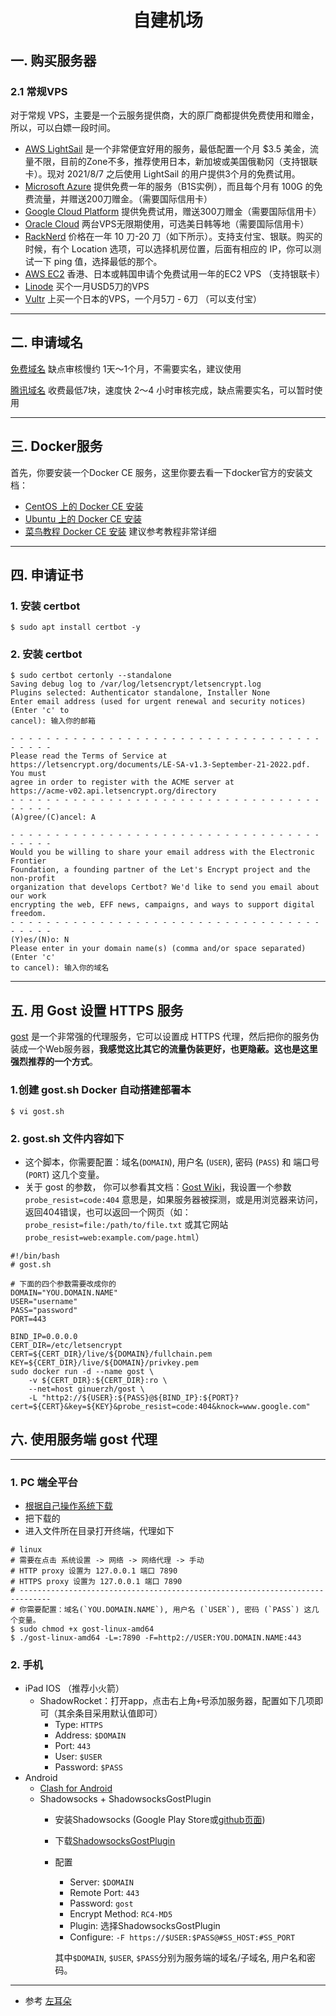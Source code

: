 <div align="center"><h1>自建机场</h1></div>

## 一. 购买服务器

### 2.1 常规VPS

对于常规 VPS，主要是一个云服务提供商，大的原厂商都提供免费使用和赠金，所以，可以白嫖一段时间。

- [AWS LightSail](https://lightsail.aws.amazon.com/) 是一个非常便宜好用的服务，最低配置一个月 $3.5 美金，流量不限，目前的Zone不多，推荐使用日本，新加坡或美国俄勒冈（支持银联卡）。现对 2021/8/7 之后使用 LightSail 的用户提供3个月的免费试用。
- [Microsoft Azure](https://azure.microsoft.com/zh-cn/) 提供免费一年的服务（B1S实例），而且每个月有 100G 的免费流量，并赠送200刀赠金。（需要国际信用卡）
- [Google Cloud Platform](https://cloud.google.com/) 提供免费试用，赠送300刀赠金（需要国际信用卡）
- [Oracle Cloud](https://www.oracle.com/cloud/free/) 两台VPS无限期使用，可选美日韩等地（需要国际信用卡）
- [RackNerd](https://my.racknerd.com/aff.php?aff=1134) 价格在一年 10 刀-20 刀（如下所示）。支持支付宝、银联。购买的时候，有个 Location 选项，可以选择机房位置，后面有相应的 IP，你可以测试一下 ping 值，选择最低的那个。
- [AWS EC2](https://aws.amazon.com/cn/) 香港、日本或韩国申请个免费试用一年的EC2 VPS （支持银联卡）
- [Linode](https://www.linode.com) 买个一月USD5刀的VPS
- [Vultr](https://www.vultr.com?ref=7609494) 上买一个日本的VPS，一个月5刀 - 6刀 （可以支付宝）
---
## 二. 申请域名

[免费域名](https://blog.csdn.net/weixin_46378344/article/details/129825320) 缺点审核慢约 1天～1个月，不需要实名，建议使用

[腾讯域名](https://console.dnspod.cn/dns/list) 收费最低7块，速度快 2～4 小时审核完成，缺点需要实名，可以暂时使用

---
## 三. Docker服务

首先，你要安装一个Docker CE 服务，这里你要去看一下docker官方的安装文档：

- [CentOS 上的 Docker CE 安装](https://docs.docker.com/install/linux/docker-ce/centos/)
- [Ubuntu 上的 Docker CE 安装](https://docs.docker.com/install/linux/docker-ce/ubuntu/)
- [菜鸟教程 Docker CE 安装](https://www.runoob.com/docker/ubuntu-docker-install.html) 建议参考教程非常详细

---
## 四. 申请证书

### 1. 安装 certbot
```shell
$ sudo apt install certbot -y
```
### 2. 安装 certbot
```shell
$ sudo certbot certonly --standalone
Saving debug log to /var/log/letsencrypt/letsencrypt.log
Plugins selected: Authenticator standalone, Installer None
Enter email address (used for urgent renewal and security notices) (Enter 'c' to
cancel): 输入你的邮箱

- - - - - - - - - - - - - - - - - - - - - - - - - - - - - - - - - - - - - - - -
Please read the Terms of Service at
https://letsencrypt.org/documents/LE-SA-v1.3-September-21-2022.pdf. You must
agree in order to register with the ACME server at
https://acme-v02.api.letsencrypt.org/directory
- - - - - - - - - - - - - - - - - - - - - - - - - - - - - - - - - - - - - - - -
(A)gree/(C)ancel: A

- - - - - - - - - - - - - - - - - - - - - - - - - - - - - - - - - - - - - - - -
Would you be willing to share your email address with the Electronic Frontier
Foundation, a founding partner of the Let's Encrypt project and the non-profit
organization that develops Certbot? We'd like to send you email about our work
encrypting the web, EFF news, campaigns, and ways to support digital freedom.
- - - - - - - - - - - - - - - - - - - - - - - - - - - - - - - - - - - - - - - -
(Y)es/(N)o: N
Please enter in your domain name(s) (comma and/or space separated)  (Enter 'c'
to cancel): 输入你的域名
```
---
## 五. 用 Gost 设置 HTTPS 服务

[gost](https://github.com/ginuerzh/gost) 是一个非常强的代理服务，它可以设置成 HTTPS 代理，然后把你的服务伪装成一个Web服务器，**我感觉这比其它的流量伪装更好，也更隐蔽。这也是这里强烈推荐的一个方式**。

### 1.创建 gost.sh Docker 自动搭建部署本
```shell
$ vi gost.sh
```
### 2. gost.sh 文件内容如下
- 这个脚本，你需要配置：域名(`DOMAIN`), 用户名 (`USER`), 密码 (`PASS`) 和 端口号(`PORT`) 这几个变量。
- 关于 gost 的参数， 你可以参看其文档：[Gost Wiki](https://docs.ginuerzh.xyz/gost/)，我设置一个参数 `probe_resist=code:404` 意思是，如果服务器被探测，或是用浏览器来访问，返回404错误，也可以返回一个网页（如：`probe_resist=file:/path/to/file.txt` 或其它网站 `probe_resist=web:example.com/page.html`）
```shell
#!/bin/bash
# gost.sh

# 下面的四个参数需要改成你的
DOMAIN="YOU.DOMAIN.NAME"
USER="username"
PASS="password"
PORT=443

BIND_IP=0.0.0.0
CERT_DIR=/etc/letsencrypt
CERT=${CERT_DIR}/live/${DOMAIN}/fullchain.pem
KEY=${CERT_DIR}/live/${DOMAIN}/privkey.pem
sudo docker run -d --name gost \
    -v ${CERT_DIR}:${CERT_DIR}:ro \
    --net=host ginuerzh/gost \
    -L "http2://${USER}:${PASS}@${BIND_IP}:${PORT}?cert=${CERT}&key=${KEY}&probe_resist=code:404&knock=www.google.com"
```
## 六. 使用服务端 gost 代理

---
### 1. PC 端全平台
- [根据自己操作系统下载](https://github.com/ginuerzh/gost/releases)
- 把下载的
- 进入文件所在目录打开终端，代理如下
```shell
# linux
# 需要在点击 系统设置 -> 网络 -> 网络代理 -> 手动
# HTTP proxy 设置为 127.0.0.1 端口 7890
# HTTPS proxy 设置为 127.0.0.1 端口 7890
# -----------------------------------------------------------------------------
# 你需要配置：域名(`YOU.DOMAIN.NAME`), 用户名 (`USER`), 密码 (`PASS`) 这几个变量。
$ sudo chmod +x gost-linux-amd64
$ ./gost-linux-amd64 -L=:7890 -F=http2://USER:YOU.DOMAIN.NAME:443
```
### 2. 手机 
- iPad IOS （推荐小火箭）
  - ShadowRocket：打开app，点击右上角`+`号添加服务器，配置如下几项即可（其余条目采用默认值即可）
    - Type: `HTTPS`
    - Address: `$DOMAIN`
    - Port: `443`
    - User: `$USER`
    - Password: `$PASS`
- Android
  - [Clash for Android](https://github.com/Kr328/ClashForAndroid)
  - Shadowsocks + ShadowsocksGostPlugin
    - 安装Shadowsocks (Google Play Store或[github页面](https://github.com/shadowsocks/shadowsocks-android))
    - 下载[ShadowsocksGostPlugin](https://github.com/segfault-bilibili/ShadowsocksGostPlugin)
    - 配置
      - Server: `$DOMAIN`
      - Remote Port: `443`
      - Password: `gost`
      - Encrypt Method: `RC4-MD5`
      - Plugin: 选择ShadowsocksGostPlugin
      - Configure: `-F https://$USER:$PASS@#SS_HOST:#SS_PORT`

      其中`$DOMAIN`, `$USER`, `$PASS`分别为服务端的域名/子域名, 用户名和密码。

---

- 参考 [左耳朵](https://github.com/haoel/haoel.github.io )